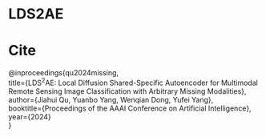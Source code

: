# LDS2AE
# Cite
@inproceedings{qu2024missing,  
    title={LDS$^2$AE: Local Diffusion Shared-Specific Autoencoder for Multimodal Remote Sensing Image Classification with Arbitrary Missing Modalities},  
    author={Jiahui Qu, Yuanbo Yang, Wenqian Dong, Yufei Yang},  
    booktitle={Proceedings of the AAAI Conference on Artificial Intelligence},  
    year={2024}  
}
